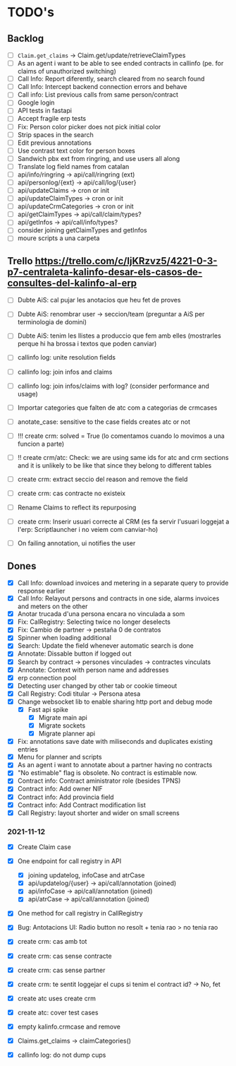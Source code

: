 # TODO's

## Backlog

- [ ] `Claim.get_claims` -> Claim.get/update/retrieveClaimTypes
- [ ] As an agent i want to be able to see ended contracts in callinfo (pe. for claims of unauthorized switching)
- [ ] Call Info: Report diferently, search cleared from no search found
- [ ] Call Info: Intercept backend connection errors and behave
- [ ] Call info: List previous calls from same person/contract
- [ ] Google login
- [ ] API tests in fastapi
- [ ] Accept fragile erp tests
- [ ] Fix: Person color picker does not pick initial color
- [ ] Strip spaces in the search
- [ ] Edit previous annotations
- [ ] Use contrast text color for person boxes
- [ ] Sandwich pbx ext from ringring, and use users all along
- [ ] Translate log field names from catalan
- [ ] api/info/ringring -> api/call/ringring (ext)
- [ ] api/personlog/{ext} -> api/call/log/{user}
- [ ] api/updateClaims -> cron or init
- [ ] api/updateClaimTypes -> cron or init
- [ ] api/updateCrmCategories -> cron or init
- [ ] api/getClaimTypes -> api/call/claim/types?
- [ ] api/getInfos -> api/call/info/types?
- [ ] consider joining getClaimTypes and getInfos
- [ ] moure scripts a una carpeta

## Trello https://trello.com/c/ljKRzvz5/4221-0-3-p7-centraleta-kalinfo-desar-els-casos-de-consultes-del-kalinfo-al-erp

- [ ] Dubte AiS: cal pujar les anotacios que heu fet de proves
- [ ] Dubte AiS: renombrar user -> seccion/team (preguntar a AiS per terminologia de domini)
- [ ] Dubte AiS: tenim les llistes a produccio que fem amb elles (mostrarles perque hi ha brossa i textos que poden canviar)

- [ ] callinfo log: unite resolution fields
- [ ] callinfo log: join infos and claims
- [ ] callinfo log: join infos/claims with log? (consider performance and usage)
- [ ] Importar categories que falten de atc com a categorias de crmcases
- [ ] anotate_case: sensitive to the case fields creates atc or not
- [ ] !!! create crm: solved = True (lo comentamos cuando lo movimos a una funcion a parte)
- [ ] !! create crm/atc: Check: we are using same ids for atc and crm sections and it is unlikely to be like that since they belong to different tables
- [ ] create crm: extract seccio del reason and remove the field
- [ ] create crm: cas contracte no existeix
- [ ] Rename Claims to reflect its repurposing
- [ ] create crm: Inserir usuari correcte al CRM (es fa servir l'usuari loggejat a l'erp: Scriptlauncher i no veiem com canviar-ho)

- [ ] On failing annotation, ui notifies the user


## Dones


- [x] Call Info: download invoices and metering in a separate query to provide response earlier
- [x] Call Info: Relayout persons and contracts in one side, alarms invoices and meters on the other
- [x] Anotar trucada d'una persona encara no vinculada a som
- [x] Fix: CalRegistry: Selecting twice no longer deselects
- [x] Fix: Cambio de partner -> pestaña 0 de contratos
- [x] Spinner when loading additional
- [x] Search: Update the field whenever automatic search is done
- [x] Annotate: Dissable button if logged out
- [x] Search by contract -> persones vinculades -> contractes vinculats
- [x] Annotate: Context with person name and addresses
- [x] erp connection pool
- [x] Detecting user changed by other tab or cookie timeout
- [x] Call Registry: Codi titular -> Persona atesa
- [x] Change websocket lib to enable sharing http port and debug mode
    - [x] Fast api spike
        - [x] Migrate main api
        - [x] Migrate sockets
        - [x] Migrate planner api
- [x] Fix: annotations save date with miliseconds and duplicates existing entries
- [x] Menu for planner and scripts
- [x] As an agent i want to annotate about a partner having no contracts
- [x] "No estimable" flag is obsolete. No contract is estimable now.
- [x] Contract info: Contract aministrator role (besides TPNS)
- [x] Contract info: Add owner NIF
- [x] Contract info: Add provincia field
- [x] Contract info: Add Contract modification list
- [x] Call Registry: layout shorter and wider on small screens

### 2021-11-12

- [x] Create Claim case
- [x] One endpoint for call registry in API
	- [x] joining updatelog, infoCase and atrCase
	- [x] api/updatelog/{user} -> api/call/annotation (joined)
	- [x] api/infoCase -> api/call/annotation (joined)
	- [x] api/atrCase -> api/call/annotation (joined)
- [x] One method for call registry in CallRegistry
- [x] Bug: Antotacions UI: Radio button no resolt + tenia rao > no tenia rao
- [x] create crm: cas amb tot
- [x] create crm: cas sense contracte
- [x] create crm: cas sense partner
- [x] create crm: te sentit loggejar el cups si tenim el contract id? -> No, fet
- [x] create atc uses create crm
- [x] create atc: cover test cases
- [x] empty kalinfo.crmcase and remove
- [x] Claims.get_claims -> claimCategories()
- [x] callinfo log: do not dump cups



